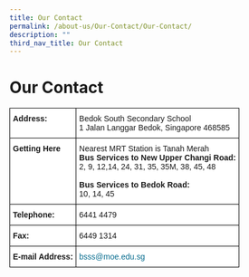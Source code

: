```yaml
---
title: Our Contact
permalink: /about-us/Our-Contact/Our-Contact/
description: ""
third_nav_title: Our Contact
---
```

Our Contact
===========

<style type="text/css">
.tg  {border-collapse:collapse;border-spacing:0;}
.tg td{border-color:black;border-style:solid;border-width:1px;font-family:Arial, sans-serif;font-size:14px;
  overflow:hidden;padding:10px 5px;word-break:normal;}
.tg th{border-color:black;border-style:solid;border-width:1px;font-family:Arial, sans-serif;font-size:14px;
  font-weight:normal;overflow:hidden;padding:10px 5px;word-break:normal;}
.tg .tg-dgl5{background-color:#FFF;font-weight:bold;text-align:left;vertical-align:top}
.tg .tg-ktyi{background-color:#FFF;text-align:left;vertical-align:top}
.tg .tg-zr06{background-color:#FFF;text-align:left;vertical-align:middle}
.tg .tg-zhqn{background-color:#FFF;color:#076C8E;text-align:left;vertical-align:top}
</style>
<table class="tg">
<thead>
  <tr>
    <th class="tg-dgl5">Address:</th>
    <th class="tg-ktyi"><span style="background-color:transparent">Bedok South Secondary School </span><br><span style="background-color:transparent">1 Jalan Langgar Bedok, Singapore 468585</span></th>
  </tr>
</thead>
<tbody>
  <tr>
    <td class="tg-dgl5">Getting Here</td>
    <td class="tg-ktyi">Nearest MRT Station is Tanah Merah<br><span style="font-weight:bold">Bus Services to New Upper Changi Road: </span><br>2, 9, 12,14, 24, 31, 35, 35M, 38, 45, 48 <br><br><span style="font-weight:bold">Bus Services to Bedok Road: </span><br><span style="background-color:transparent">10, 14, 45 </span></td>
  </tr>
  <tr>
    <td class="tg-dgl5">Telephone:</td>
    <td class="tg-zr06">6441 4479 <br></td>
  </tr>
  <tr>
    <td class="tg-dgl5">Fax:</td>
    <td class="tg-zr06">6449 1314 <br></td>
  </tr>
  <tr>
    <td class="tg-dgl5">E-mail Address:</td>
    <td class="tg-zhqn"><span style="text-decoration:none;color:#076C8E">bsss@moe.edu.sg </span></td>
  </tr>
</tbody>
</table>


